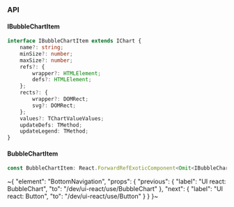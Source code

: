 

### API

#### IBubbleChartItem

```ts
interface IBubbleChartItem extends IChart {
    name?: string;
    minSize?: number;
    maxSize?: number;
    refs?: {
        wrapper?: HTMLElement;
        defs?: HTMLElement;
    };
    rects?: {
        wrapper?: DOMRect;
        svg?: DOMRect;
    };
    values?: TChartValueValues;
    updateDefs: TMethod;
    updateLegend: TMethod;
}
```

#### BubbleChartItem

```ts
const BubbleChartItem: React.ForwardRefExoticComponent<Omit<IBubbleChartItem, "ref"> & React.RefAttributes<unknown>>;
```


~{
  "element": "BottomNavigation",
  "props": {
    "previous": {
      "label": "UI react: BubbleChart",
      "to": "/dev/ui-react/use/BubbleChart"
    },
    "next": {
      "label": "UI react: Button",
      "to": "/dev/ui-react/use/Button"
    }
  }
}~
